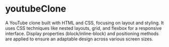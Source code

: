 # youtubeClone
A YouTube clone built with HTML and CSS, focusing on layout and styling. It uses CSS techniques like nested layouts, grid, and flexbox for a responsive interface. Display properties (block/inline-block) and positioning methods are applied to ensure an adaptable design across various screen sizes.
